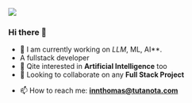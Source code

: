  
  
  ![](https://res.cloudinary.com/innthomas/image/upload/v1612322213/landscape_cv_m4gktf.jpg)

  ### Hi there 👋

- 🔭 I am currently working on *LLM*, ML, AI**.
- A fullstack developer
- 🌱 Qite interested in **Artificial Intelligence** too
- 👯 Looking to collaborate on any **Full Stack Project**
<!--- 🤔 I’m looking for help with ...-->
<!--- 💬 Ask me about ...-->
- 📫 How to reach me: **innthomas@tutanota.com**
<!--- 😄 Pronouns: ...-->
<!--- ⚡ Fun fact: ...-->

